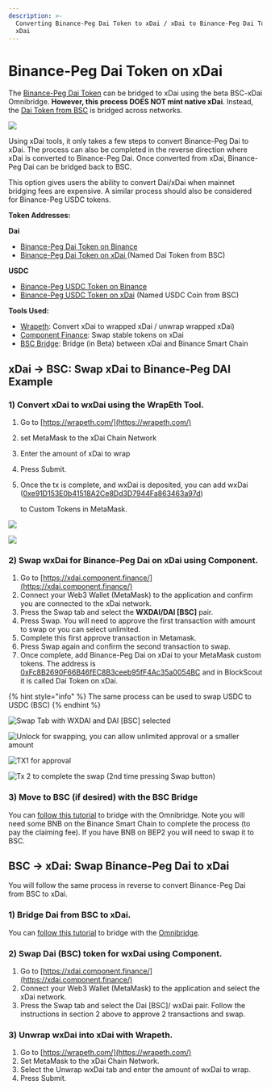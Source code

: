```yaml
---
description: >-
  Converting Binance-Peg Dai Token to xDai / xDai to Binance-Peg Dai Token on
  xDai
---
```


# Binance-Peg Dai Token on xDai

The [Binance-Peg Dai Token](https://bscscan.com/token/0x1af3f329e8be154074d8769d1ffa4ee058b1dbc3) can be bridged to xDai using the beta BSC-xDai Omnibridge. **However, this process DOES NOT mint native xDai**. Instead, the [Dai Token from BSC](https://blockscout.com/xdai/mainnet/tokens/0xFc8B2690F66B46fEC8B3ceeb95fF4Ac35a0054BC/token-transfers) is bridged across networks.&#x20;

![](../../../../.gitbook/assets/binance-bridge-warning.png)

Using xDai tools, it only takes a few steps to convert Binance-Peg Dai to xDai. The process can also be completed in the reverse direction where xDai is converted to Binance-Peg Dai. Once converted from xDai, Binance-Peg Dai can be bridged back to BSC.

This option gives users the ability to convert Dai/xDai when mainnet bridging fees are expensive. A similar process should also be considered for Binance-Peg USDC tokens.

**Token Addresses:**

**Dai**

* [Binance-Peg Dai Token on Binance](https://bscscan.com/token/0x1af3f329e8be154074d8769d1ffa4ee058b1dbc3)
* [Binance-Peg Dai Token on xDai ](https://blockscout.com/xdai/mainnet/tokens/0xFc8B2690F66B46fEC8B3ceeb95fF4Ac35a0054BC/token-transfers)(Named Dai Token from BSC)

**USDC**

* [Binance-Peg USDC Token on Binance](https://bscscan.com/token/0x8ac76a51cc950d9822d68b83fe1ad97b32cd580d)
* [Binance-Peg USDC Token on xDai](https://blockscout.com/xdai/mainnet/tokens/0xD10Cc63531a514BBa7789682E487Add1f15A51E2/token-transfers) (Named USDC Coin from BSC)

**Tools Used:**

* [Wrapeth](https://wrapeth.com/): Convert xDai to wrapped xDai / unwrap wrapped xDai)
* [Component Finance](https://xdai.component.finance/): Swap stable tokens on xDai
* [BSC Bridge](https://bsc-to-xdai-omnibridge.web.app/): Bridge (in Beta) between xDai and Binance Smart Chain

## xDai -> BSC: Swap xDai to Binance-Peg DAI Example

### 1) Convert xDai to wxDai using the WrapEth Tool.

1. Go to [https://wrapeth.com/](https://wrapeth.com/)
2. set MetaMask to the xDai Chain Network
3. Enter the amount of xDai to wrap
4. Press Submit.
5.  Once the tx is complete, and wxDai is deposited, you can add wxDai ([0xe91D153E0b41518A2Ce8Dd3D7944Fa863463a97d](https://blockscout.com/xdai/mainnet/address/0xe91D153E0b41518A2Ce8Dd3D7944Fa863463a97d/transactions))

    to Custom Tokens in MetaMask.

![](../../../../.gitbook/assets/wrapeth1.png)

![](../../../../.gitbook/assets/add-token.png)

### 2) Swap wxDai for Binance-Peg Dai on xDai using Component.

1. Go to [https://xdai.component.finance/](https://xdai.component.finance/)
2. Connect your Web3 Wallet (MetaMask) to the application and confirm you are connected to the xDai network.
3. Press the Swap tab and select the **WXDAI/DAI \[BSC]** pair.
4. Press Swap. You will need to approve the first transaction with amount to swap or you can select unlimited.
5. Complete this first approve transaction in Metamask.
6. Press Swap again and confirm the second transaction to swap.
7. Once complete, add Binance-Peg Dai on xDai  to your MetaMask custom tokens. The address is [0xFc8B2690F66B46fEC8B3ceeb95fF4Ac35a0054BC](https://blockscout.com/xdai/mainnet/tokens/0xFc8B2690F66B46fEC8B3ceeb95fF4Ac35a0054BC/token-transfers) and in BlockScout it is called Dai Token on xDai.

{% hint style="info" %}
The same process can be used to swap USDC to USDC (BSC)
{% endhint %}

![Swap Tab with WXDAI and DAI \[BSC\] selected](../../../../.gitbook/assets/component.png)

![Unlock for swapping, you can allow unlimited approval or a smaller amount](../../../../.gitbook/assets/continue.png)

![TX1 for approval](../../../../.gitbook/assets/tx1.png)

![Tx 2 to complete the swap (2nd time pressing Swap button)](../../../../.gitbook/assets/tx2.png)

### 3) Move to BSC (if desired) with the BSC Bridge

You can [follow this tutorial](bsc-omnibridge-example.md) to bridge with the Omnibridge. Note you will need some BNB on the Binance Smart Chain to complete the process (to pay the claiming fee). If you have BNB on BEP2 you will need to swap it to BSC.

## BSC -> xDai: Swap Binance-Peg Dai to xDai

You will follow the same process in reverse to convert Binance-Peg Dai from BSC to xDai.

### 1) Bridge Dai from BSC to xDai.

You can [follow this tutorial](bsc-omnibridge-example.md) to bridge with the [Omnibridge](https://omni.xdaichain.com/bridge).

### 2) Swap Dai (BSC) token for wxDai using Component.

1. Go to [https://xdai.component.finance/](https://xdai.component.finance/)
2. Connect your Web3 Wallet (MetaMask) to the application and select the xDai network.
3. Press the Swap tab and select the Dai \[BSC]/ wxDai pair. Follow the instructions in section 2 above to approve 2 transactions and swap.

### 3) Unwrap wxDai into xDai with Wrapeth.

1. Go to [https://wrapeth.com/](https://wrapeth.com/)
2. Set MetaMask to the xDai Chain Network.
3. Select the Unwrap wxDai tab and enter the amount of wxDai to wrap.
4. Press Submit.
